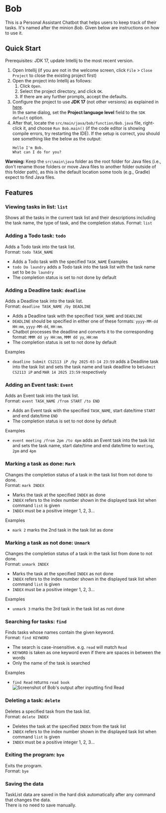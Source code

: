 # Bob

This is a Personal Assistant Chatbot that helps users to keep track of their tasks. It's named after the minion _Bob_. Given below are instructions on how to use it.

## Quick Start

Prerequisites: JDK 17, update Intellij to the most recent version.

1. Open Intellij (if you are not in the welcome screen, click `File` > `Close Project` to close the existing project first)
1. Open the project into Intellij as follows:
    1. Click `Open`.
    1. Select the project directory, and click `OK`.
    1. If there are any further prompts, accept the defaults.
1. Configure the project to use **JDK 17** (not other versions) as explained in [here](https://www.jetbrains.com/help/idea/sdk.html#set-up-jdk).<br>
   In the same dialog, set the **Project language level** field to the `SDK default` option.
1. After that, locate the `src/main/java/bob/function/Bob.java` file, right-click it, and choose `Run Bob.main()` (if the code editor is showing compile errors, try restarting the IDE). If the setup is correct, you should see something like the below as the output:
   ```
   Hello I'm Bob.
   What can I do for you?

**Warning:** Keep the `src\main\java` folder as the root folder for Java files (i.e., don't rename those folders or move Java files to another folder outside of this folder path), as this is the default location some tools (e.g., Gradle) expect to find Java files.

## Features
### Viewing tasks in list: `list`
Shows all the tasks in the current task list and their descriptions including the task name, the type of task, and the completion status.
Format: `list`

### Adding a Todo task: `todo`
Adds a Todo task into the task list.  
Format: `todo TASK_NAME`
+ Adds a Todo task with the specified `TASK_NAME`
  Examples
+ `todo Do laundry` adds a Todo task into the task list with the task name set to be `Do laundry`
+ The completion status is set to not done by default

### Adding a Deadline task: `deadline`
Adds a Deadline task into the task list.  
Format: `deadline TASK_NAME /by DEADLINE`
+ Adds a Deadline task with the specified `TASK_NAME` and `DEADLINE`
+ `DEADLINE` should be specified in either one of these formats: `yyyy-MM-dd HH:mm`, `yyyy-MM-dd`, `HH:mm`.
+ Chatbot processes the deadline and converts it to the corresponding format: `MMM dd yy HH:mm`, `MMM dd yy`, `HH:mm`
+ The completion status is set to not done by default

Examples
+ `deadline Submit CS2113 iP /by 2025-03-14 23:59` adds a Deadline task into the task list and sets the task name and task deadline to be`Submit CS2113 iP` and `MAR 14 2025 23:59` respectively

### Adding an Event task: `Event`
Adds an Event task into the task list.  
Format: `event TASK_NAME /from START /to END`
+ Adds an Event task with the specified `TASK_NAME`, start date/time `START` and end date/time `END`
+ The completion status is set to not done by default

Examples
+ `event meeting /from 2pm /to 4pm` adds an Event task into the task list and sets the task name, start date/time and end date/time to `meeting`, `2pm` and `4pm`

### Marking a task as done: `Mark`
Changes the completion status of a task in the task list from not done to done.  
Format: `mark INDEX`
+ Marks the task at the specified `INDEX` as done
+ `INDEX` refers to the index number shown in the displayed task list when command `list` is given
+ `INDEX` must be a positive integer 1, 2, 3...

Examples
+ `mark 2` marks the 2nd task in the task list as done

### Marking a task as not done: `Unmark`
Changes the completion status of a task in the task list from done to not done.  
Format: `unmark INDEX`
+ Marks the task at the specified `INDEX` as not done
+ `INDEX` refers to the index number shown in the displayed task list when command `list` is given
+ `INDEX` must be a positive integer 1, 2, 3...

Examples 
+ `unmark 3` marks the 3rd task in the task list as not done

### Searching for tasks: `find`
Finds tasks whose names contain the given keyword.  
Format: `find KEYWORD`
+ The search is case-insensitive. e.g. `read` will match `Read`
+ `KEYWORD` is taken as one keyword even if there are spaces in between the words
+ Only the name of the task is searched 

Examples
+ `find Read` returns `read book` 
![Screenshot of Bob's output after inputting `find Read`](img.png)

### Deleting a task: `delete`
Deletes a specified task from the task list.  
Format: `delete INDEX`
+ Deletes the task at the specified `INDEX` from the task list
+ `INDEX` refers to the index number shown in the displayed task list when command `list` is given
+ `INDEX` must be a positive integer 1, 2, 3...

### Exiting the program: `bye`
Exits the program.  
Format: `bye`  

### Saving the data
TaskList data are saved in the hard disk automatically after any command that changes the data.   
There is no need to save manually.

